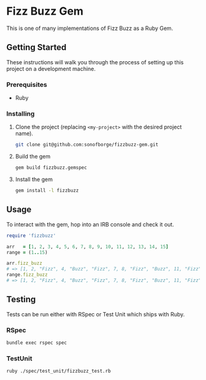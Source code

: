 # Fizz Buzz Gem

This is one of many implementations of Fizz Buzz as a Ruby Gem.

## Getting Started

These instructions will walk you through the process of setting up this project on a development machine.

### Prerequisites

*   Ruby

### Installing

1.  Clone the project (replacing `<my-project>` with the desired project name).

    ```sh
    git clone git@github.com:sonofborge/fizzbuzz-gem.git
    ```

2.  Build the gem

    ```sh
    gem build fizzbuzz.gemspec
    ```

3.  Install the gem

    ```sh
    gem install -l fizzbuzz
    ```

## Usage

To interact with the gem, hop into an IRB console and check it out.

```ruby
require 'fizzbuzz'

arr   = [1, 2, 3, 4, 5, 6, 7, 8, 9, 10, 11, 12, 13, 14, 15]
range = (1..15)

arr.fizz_buzz
# => [1, 2, "Fizz", 4, "Buzz", "Fizz", 7, 8, "Fizz", "Buzz", 11, "Fizz", 13, 14, "FizzBuzz"]
range.fizz_buzz
# => [1, 2, "Fizz", 4, "Buzz", "Fizz", 7, 8, "Fizz", "Buzz", 11, "Fizz", 13, 14, "FizzBuzz"]
```
## Testing

Tests can be run either with RSpec or Test Unit which ships with Ruby.

### RSpec

```sh
bundle exec rspec spec
```

### TestUnit

```sh
ruby ./spec/test_unit/fizzbuzz_test.rb
```
